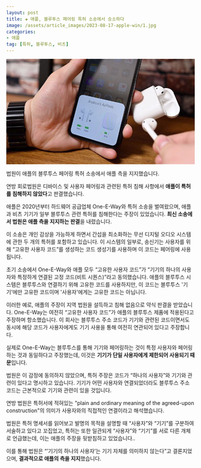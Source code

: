 ```yaml
---
layout: post  
title: ✚ 애플, 블루투스 페어링 특허 소송에서 승소하다
image: /assets/article_images/2023-08-17-apple-win/1.jpg
categories:
- 애플
tag: [특허, 블루투스, 비츠]
---
```


<div class="markdown-image">
<img src="/assets/article_images/2023-08-17-apple-win/1.jpg" alt="" align="middle"/></div>

<p class="drop-korean">
법원이 애플의 블루투스 페어링 특허 소송에서 애플 측을 지지했습니다.
</p>

연방 회로법원은 디바이스 및 사용자 페어링과 관련된 특허 침해 사항에서 **애플이 특허를 침해하지 않았다**고 판결했습니다.

애플은 2020년부터 하드웨어 공급업체 One-E-Way와 특허 소송을 벌여왔으며, 애플과 비츠 기기가 일부 블루투스 관련 특허를 침해한다는 주장이 있었습니다. **최신 소송에서 법원은 애플 측을 지지하는 판결**을 내렸습니다.

이 소송은 개인 감상을 가능하게 하면서 간섭을 최소화하는 무선 디지털 오디오 시스템에 관한 두 개의 특허를 포함하고 있습니다. 이 시스템의 일부로, 송신기는 사용자를 위해 “고유한 사용자 코드”를 생성하는 코드 생성기를 사용하며 이 코드는 페어링에 사용됩니다.

초기 소송에서 One-E-Way와 애플 모두 “고유한 사용자 코드”가 “기기의 하나의 사용자와 특정하게 연결된 고정 코드(비트 시퀀스)”라고 동의했습니다. 애플의 블루투스 시스템은 블루투스와 연결하기 위해 고유한 코드를 사용하지만, 이 코드는 블루투스 '기기'에만 고유한 코드이며 '사용자'에게는 고유한 코드는 아닙니다.

이러한 예로, 애플의 주장이 지역 법원을 설득하고 침해 없음으로 약식 판결을 받았습니다.
One-E-Way는 여전히 “고유한 사용자 코드”가 애플의 블루투스 제품에 적용된다고 주장하며 항소했습니다. 이 회사는 블루투스 주소 코드가 기기와 관련된 코드이면서도 동시에 해당 코드가 사용자에게도 기기 사용을 통해 여전히 연관되어 있다고 주장합니다.

실제로 One-E-Way는 블루투스를 통해 기기와 페어링하는 것이 특정 사용자와 페어링하는 것과 동일하다고 주장했는데, 이것은 **기기가 단일 사용자에게 제한되어 사용되기 때문**입니다.

법원은 이 감정에 동의하지 않았으며, 특허 주장은 코드가 “하나의 사용자”와 기기와 관련이 있다고 명시하고 있습니다. 기기가 어떤 사용자와 연결되었더라도 블루투스 주소 코드는 근본적으로 기기와 관련이 있을 것입니다.

연방 법원은 특허서에 적혀있는 "plain and ordinary meaning of the agreed-upon construction"의 의미가 사용자와의 직접적인 연결이라고 해석했습니다. 

법원은 특허 명세서를 읽어보고 발명의 목적을 설명할 때 “사용자”와 “기기”를 구분하여 서술하고 있다고 꼬집었고, 특허는 또한 일관되게 “사용자”와 “기기”를 서로 다른 개체로 언급했는데, 이는 애플의 주장을 뒷받침하고 있었습니다..

이를 통해 법원은 “’기기의 하나의 사용자’는 기기 자체를 의미하지 않는다”고 결론지었으며, **결과적으로 애플의 측을 지지**했습니다.